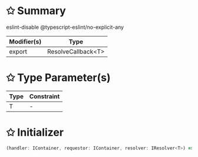 # &#10025; Summary

eslint-disable @typescript-eslint/no-explicit-any

| Modifier(s)                            | Type                     |
|----------------------------------------|--------------------------|
| export | ResolveCallback&lt;T&gt; |

# &#10025; Type Parameter(s)

| Type | Constraint |
| ---- | ---------- |
| T    | -          |

# &#10025; Initializer

```ts
(handler: IContainer, requestor: IContainer, resolver: IResolver<T>) => T
```